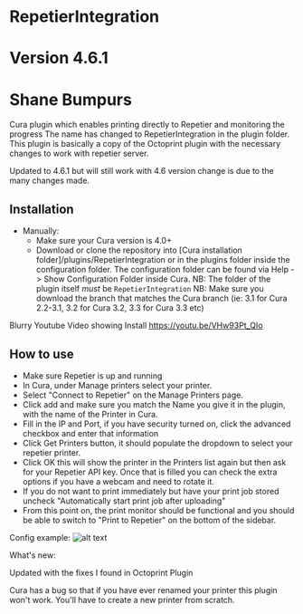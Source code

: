 # RepetierIntegration
# Version 4.6.1
# Shane Bumpurs
Cura plugin which enables printing directly to Repetier and monitoring the progress
The name has changed to RepetierIntegration in the plugin folder.
This plugin is basically a copy of the Octoprint plugin with the necessary changes to work with repetier server.

Updated to 4.6.1 but will still work with 4.6 version change is due to the many changes made.

Installation
----
* Manually:
  - Make sure your Cura version is 4.0+
  - Download or clone the repository into [Cura installation folder]/plugins/RepetierIntegration
    or in the plugins folder inside the configuration folder. The configuration folder can be
    found via Help -> Show Configuration Folder inside Cura.
    NB: The folder of the plugin itself *must* be ```RepetierIntegration```
    NB: Make sure you download the branch that matches the Cura branch (ie: 3.1 for Cura 2.2-3.1, 3.2 for Cura 3.2, 3.3 for Cura 3.3 etc)

Blurry Youtube Video showing Install
https://youtu.be/VHw93Pt_QIo

How to use
----
- Make sure Repetier is up and running
- In Cura, under Manage printers select your printer.
- Select "Connect to Repetier" on the Manage Printers page.
- Click add and make sure you match the Name you give it in the plugin, with the name of the Printer in Cura.
- Fill in the IP and Port, if you have security turned on, click the advanced checkbox and enter that information
- Click Get Printers button, it should populate the dropdown to select your repetier printer.
- Click OK this will show the printer in the Printers list again but then ask for your Repetier API key.  Once that is filled you can check the extra options if you have a webcam and need to rotate it.
- If you do not want to print immediately but have your print job stored uncheck "Automatically start print job after uploading"
- From this point on, the print monitor should be functional and you should be able to switch to "Print to Repetier" on the bottom of the sidebar.
  
Config example:
  ![alt text](https://user-images.githubusercontent.com/12956626/59142707-9d0d5e00-8987-11e9-94f7-53bc2707e3d1.jpg "Config") 
  
What's new:

Updated with the fixes I found in Octoprint Plugin

Cura has a bug so that if you have ever renamed your printer this plugin won't work.  You'll have to create a new printer from scratch.
  
